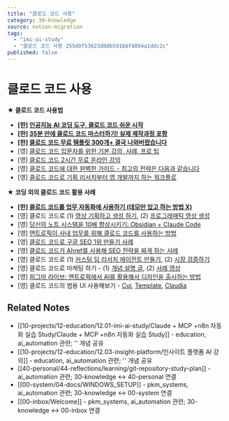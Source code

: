 ```yaml
---
title: "클로드 코드 사용"
category: 30-knowledge
source: notion-migration
tags:
  - "imi-ai-study"
  - "클로드 코드 사용 255d0f53623d80b59166f4094a1ddc2c"
published: false
---
```


# 클로드 코드 사용

**★ 클로드 코드 사용법**

* **[한] [인공지능 AI 코딩 도구, 클로드 코드 쉬운 시작](https://youtu.be/HInJtt4AFtI?si=U4ZkW58bPPMCAK3U)**
* **[한] [35분 만에 클로드 코드 마스터하기! 실제 제작과정 포함](https://youtu.be/3JsoZGLQQRk?si=mhezl4GXwNhptPDT)**
* **[한] [클로드 코드 무료 템플릿 300개+ 결국 나와버렸습니다](https://youtu.be/oMlsOS0fzSk?si=H-cy3spoo8RElsWG)**
* [영] [클로드 코드 입문자를 위한 기본 강의, 사례, 프로 팁](https://youtu.be/HSkLeECsBcw?si=3Pou75peytl87q-1)
* [영] [클로드 코드 2시간 무료 온라인 강의](https://www.deeplearning.ai/short-courses/claude-code-a-highly-agentic-coding-assistant/)
* [영] [클로드 코드에 대한 완벽한 가이드 - 최고의 전략은 다음과 같습니다](https://youtu.be/amEUIuBKwvg?si=e5bQOUc_WppWqUX9)
* [영] [클로드 코드로 기획 리서치부터 앱 개발까지 하는 워크플로](https://youtu.be/dk97zcYaq_o?si=Y-7kA5kvKd49kWCJ)

**★ 코딩 외의 클로드 코드 활용 사례**

* **[한] [클로드 코드를 업무 자동화에 사용하기 (데모만 있고 하는 방법 X)](https://youtube.com/playlist?list=PLAcBT7Lit9thvXcxFJtTzGFkFuaIrw8ms\&si=vMMy1W8d-niHoY-5)**
* [영] 클로드 코드로 (1) [영상 기획하고 생성 하기](https://youtu.be/CtrBLjCx_M8?si=8o-NmbACFJwG9Dhm), (2) [프로그래매틱 영상 생성](https://x.com/trq212/status/1947706205172068624)
* [영] [당신의 노트 시스템을 10배 향상시키기: Obsidian + Claude Code](https://youtu.be/d7Pb73dbcIM?si=l1co36hyD7zUYoZP)
* [영] [앤트로픽이 사내 업무를 위해 클로드 코드를 사용하는 방법](https://www.anthropic.com/news/how-anthropic-teams-use-claude-code)
* [영] [클로드 코드로 구글 SEO 1위 만들기 사례](https://youtu.be/gWNFna6fgS8?si=In6lhVdE-UWRjfZr)
* [영] [클로드 코드가 Ahref를 사용해 SEO 전략을 짜게 하는 사례](https://www.linkedin.com/posts/gael-breton_claude-code-just-logged-into-ahrefs-pulled-activity-7358765153221300224-_XK4/)
* [영] 클로드 코드로 (1) [커스텀 딥 리서치 에이전트 만들기](https://x.com/omarsar0/status/1949204315350216789), (2) [시장 검증하기](https://x.com/aref_vc/status/1949053627781485037)
* [영] 클로드 코드로 마케팅 하기 - (1) [개념 설명 글](https://www.skool.com/ai-community/claude-code-for-marketing), (2) [사례 영상](https://youtu.be/wxjvpXFJD9Y?si=ZZmLlXGaP7RIhbE8)
* [영] [피그마 라이브: 앤트로픽에서 AI를 활용해서 디자인을 출시하는 방법](https://www.youtube.com/live/x2LGggL6BNI?si=mIBFsw5Qlffjm4oD\&t=1675)
* [영] 클로드 코드의 범용 UI 사용해보기 - [Cui](https://github.com/wbopan/cui), [Template](https://github.com/davila7/claude-code-templates), [Claudia](https://github.com/getAsterisk/claudia)

## Related Notes

- [[10-projects/12-education/12.01-imi-ai-study/Claude + MCP +n8n 자동화 실습 Study/Claude + MCP +n8n 자동화 실습 Study]] - education, ai_automation 관련; '' 개념 공유
- [[10-projects/12-education/12.03-insight-platform/인사이트 플랫폼 AI 강의]] - education, ai_automation 관련; '' 개념 공유
- [[40-personal/44-reflections/learning/git-repository-study-plan]] - ai_automation 관련; 30-knowledge ↔ 40-personal 연결
- [[00-system/04-docs/WINDOWS_SETUP]] - pkm_systems, ai_automation 관련; 30-knowledge ↔ 00-system 연결
- [[00-inbox/Welcome]] - pkm_systems, ai_automation 관련; 30-knowledge ↔ 00-inbox 연결
